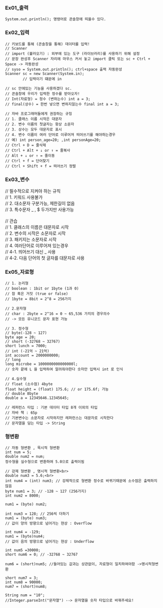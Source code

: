 ### Ex01_출력 <br>
	System.out.println(); 명령어로 콘솔창에 띄울수 있다.
### Ex02_입력 <br>
	// 키보드를 통해 (콘솔창을 통해) 데이터를 입력!
	// Scanner
	// import (불러오기) : 외부에 있는 도구 (라이브러리)를 사용하기 위해 설정
	// 문장 완성후 Scanner 자리에 마우스 커서 놓고 import 클릭 또는 sc + Ctrl + Space -> 자동완성
	// syso = System.out.println(); ctrl+space 출력 자동완성
	Scanner sc = new Scanner(System.in);
			// 입력이기 떄문에 in

	// sc 안에있는 기능을 사용하겠다 sc.
	// 콘솔창에 우리가 입력한 정수를 받아오자!
	// Int(자료형) = 정수 (변하는수) int a = 3;
	// final(상수) = 한번 넣으면 변하지않는수 final int a = 3;
    
    // 자바 프로그래머들에게 권장하는 규칭
    // 1. 클래스 이름 시작은 대문자
    // 2. 변수 이름의 첫글자는 항상 소문자
    // 3. 상수는 모두 대문자로 표시
    // 4. 변수 이름이 여러 단어로 이루어져 띄어쓰기를 해야하는경우
    // 예) int person_age=20; ,int personAge=20;
    // Ctrl + D = 줄삭제
    // Ctrl + Alt + ↓ or ↑ = 줄복사
    // Alt + ↓ or ↑ = 줄이동
    // Ctrl + f = 단어찾기
    // Ctrl + Shift + f = 띄어쓰기 정렬
### Ex03_변수 <br>
//		 필수적으로 지켜야 하는 규칙<br>
//		 1. 키워드 사용불가<br>
//		 2. 대소문자 구분가능, 제한길이 없음<br>
//		 3. 특수문자 _ , $ 두가지만 사용가능<br>
		<br>
//		 관습<br>
//		 1. 클래스의 이름은 대문자로 시작<br>
//		 2. 변수의 시작은 소문자로 시작<br>
//		 3. 패키지는 소문자로 시작<br>
//		 4. 여러단어로 이루어져 있는경우 <br>
//		 4-1. 띄어쓰기 대신 _ 사용<br>
//		 4-2. 다음 단어의 첫 글자를 대문자로 사용<br>
### Ex05_자료형
    // 1. 논리형
    // boolean : 1bit or 1byte (1과 0)
    // 참 혹은 거짓 (true or false)
    // 1byte = 8bit = 2^8 = 256가지
    
    // 2.문자형
    // char : 2byte = 2^16 = 0 ~ 65,536 가지의 경우의수
    // -> 모든 유니코드 문자 표현 가능
    
    // 3. 정수형
    // byte(-128 ~ 127)
    byte age = 20;
    // short (-32768 ~ 32767)
    short lunch = 7000;
    // int (-21억 ~ 21억)
    int account = 2000000000;
    // long
    long microbe = 1000000000000000l;
    // 숫자 끝에 L 을 입력하여 알려줘야한다 숫자만 입력시 int 로 인식

    // 4.실수형
    // float (소수점) 4byte
    float height = (float) 175.6; // or 175.6f; 가능
    // double 8byte
    double a = 12345646.12345645;

    // 레퍼런스 타입 : 기본 데이터 타입 8개 이외의 타입
    // 자바 책 : 65p
    // 기본변수는 소문자로 시작하지만 레퍼런스는 대문자로 시작한다
    // 문자열을 담는 타입 -> String
### 형변환<br>
	// 자동 형변환 , 묵시적 형변환
	int num = 5;
	double num2 = num;
	정수형을 실수형으로 변환하여 5.0으로 출력이됨

	// 강제 형변환 , 명시적 형변환<br>
	double num3 = 5.6;<br>
	int num4 = (int) num3; // 강제적으로 형변환 정수로 바뀌기때문에 소수점은 출력하지않음
	byte num1 = 3; // -128 ~ 127 (256가지)
	int num2 = 8000;

	num1 = (byte) num2;

	int num3 = 128; // 256씩 더하기
	num1 = (byte) num3;
	// 값이 양의 방향으로 넘어가는 현상 : Overflow

	int num4 = -129;
	num1 = (byte)num4;
	// 값이 음의 방향으로 넘어가는 현상 : Underflow

	int num5 =30000;
	short num6 = 0; // -32768 ~ 32767

	num6 = (short)num5; //들어있는 값과는 상관없이, 자료형이 일치하여야함 ->명시적형변환

	short num7 = 3;
	int num8 = 90000;
	num7 = (short)num8;

	String num = "10";
	//Integer.parseInt("문자열") --> 문자열을 숫자 타입으로 바꿔주세요!
